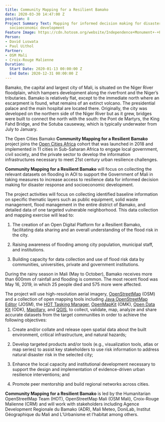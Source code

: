 ```yaml
---
title: Community Mapping for a Resilient Bamako
date: 2020-03-30 14:47:00 Z
position: 8
Project Summary Text: Mapping for informed decision making for disaster response and
  socioeconomic development
Feature Image: https://cdn.hotosm.org/website/Independence+Monument+-+Project+Page+Post.JPG
Person:
- David Luswata
- Paul Uithol
Partner:
- OSM Mali
- Croix-Rouge Malienne
Duration:
  Start Date: 2020-01-13 00:00:00 Z
  End Date: 2020-12-31 00:00:00 Z
---
```


Bamako, the capital and largest city of Mali, is situated on the Niger River floodplain, which hampers development along the riverfront and the Niger’s tributaries. Bamako is relatively flat, except to the immediate north where an escarpment is found, what remains of an extinct volcano. The presidential palace and the main hospital are located there. Originally, the city was developed on the northern side of the Niger River but as it grew, bridges were built to connect the north with the south:  the Pont de Martyrs, the King Fahd Bridge, and the Sotuba causeway, which is typically underwater from July to January.

The Open Cities Bamako **Community Mapping for a Resilient Bamako** project joins the [Open Cities Africa](https://opencitiesproject.org/) cohort that was launched in 2018 and implemented in 11 cities in Sub-Saharan Africa to engage local government, civil society, and the private sector to develop the information infrastructures necessary to meet 21st century urban resilience challenges.

**Community Mapping for a Resilient Bamako** will focus on collecting the relevant datasets on flooding in AOI to support the Government of Mali in taking measures to increase access to resilience data for informed decision making for disaster response and socioeconomic development.

The project activities will focus on collecting identified baseline information on specific thematic layers such as public equipment, solid waste management, flood management in the entire district of Bamako, and detailed data of one targeted vulnerable neighborhood. This data collection and mapping exercise will lead to:

1. The creation of an Open Digital Platform for a Resilient Bamako, facilitating data sharing and an overall understanding of the flood risk in the city.

2. Raising awareness of flooding among city population, municipal staff, and institutions.

3. Building capacity for data collection and use of flood risk data by communities, universities, private and government institutions.

During the rainy season in Mali (May to October), Bamako receives more than 600mm of rainfall and flooding is common. The most recent flood was May 16, 2019, in which 25 people died and 575 more were affected.


The project will use high-resolution aerial imagery, [OpenStreetMap](https://www.openstreetmap.org/) (OSM) and a collection of open mapping tools including [Java OpenStreetMap Editor](https://josm.openstreetmap.de/) (JOSM), the [HOT Tasking Manager](https://tasks.hotosm.org/), [OpenMapKit](http://openmapkit.org/) (OMK), [Open Data Kit](https://opendatakit.org/) (ODK), [Mapillary](https://www.mapillary.com/), and [QGIS](https://qgis.org/en/site/), to collect, validate, map, analyze and share accurate datasets from the target communities in order to achieve the following objectives:

1. Create and/or collate and release open spatial data about the built environment, critical infrastructure, and natural hazards;

2. Develop targeted products and/or tools (e.g., visualization tools, atlas or map series) to assist key stakeholders to use risk information to address natural disaster risk in the selected city;

3. Enhance the local capacity and institutional development necessary to support the design and implementation of evidence-driven urban resilience interventions; and

4. Promote peer mentorship and build regional networks across cities.

**Community Mapping for a Resilient Bamako** is led by the Humanitarian OpenStreetMap Team (HOT), OpenStreetMap Mali (OSM Mali), Croix-Rouge Malienne (CRM) and will work with stakeholders including Agence Development Regionale du Bamako (ADR), Mali Meteo, DoniLab, Institut Géographique du Mali and L’Urbanisme et l’habitat among others.